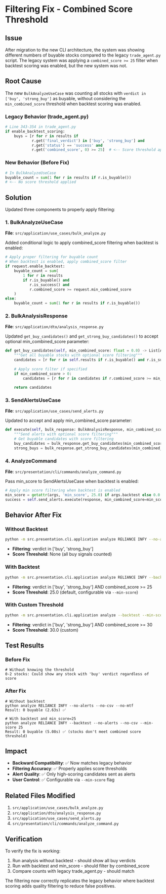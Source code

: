 # Filtering Fix - Combined Score Threshold

## Issue
After migration to the new CLI architecture, the system was showing different numbers of buyable stocks compared to the legacy `trade_agent.py` script. The legacy system was applying a `combined_score >= 25` filter when backtest scoring was enabled, but the new system was not.

## Root Cause
The new `BulkAnalyzeUseCase` was counting all stocks with `verdict in ['buy', 'strong_buy']` as buyable, without considering the `min_combined_score` threshold when backtest scoring was enabled.

### Legacy Behavior (trade_agent.py)
```python
# Line 343-354 in trade_agent.py
if enable_backtest_scoring:
    buys = [r for r in results if 
            r.get('final_verdict') in ['buy', 'strong_buy'] and 
            r.get('status') == 'success' and
            r.get('combined_score', 0) >= 25]  # <-- Score threshold applied
```

### New Behavior (Before Fix)
```python
# In BulkAnalyzeUseCase
buyable_count = sum(1 for r in results if r.is_buyable())
# <-- No score threshold applied
```

## Solution
Updated three components to properly apply filtering:

### 1. BulkAnalyzeUseCase
**File**: `src/application/use_cases/bulk_analyze.py`

Added conditional logic to apply combined_score filtering when backtest is enabled:

```python
# Apply proper filtering for buyable count
# When backtest is enabled, apply combined_score filter
if request.enable_backtest:
    buyable_count = sum(
        1 for r in results 
        if r.is_buyable() and 
           r.is_success() and 
           r.combined_score >= request.min_combined_score
    )
else:
    buyable_count = sum(1 for r in results if r.is_buyable())
```

### 2. BulkAnalysisResponse
**File**: `src/application/dto/analysis_response.py`

Updated `get_buy_candidates()` and `get_strong_buy_candidates()` to accept optional min_combined_score parameter:

```python
def get_buy_candidates(self, min_combined_score: float = 0.0) -> List[AnalysisResponse]:
    """Get all buyable stocks with optional score filtering"""
    candidates = [r for r in self.results if r.is_buyable() and r.is_success()]
    
    # Apply score filter if specified
    if min_combined_score > 0:
        candidates = [r for r in candidates if r.combined_score >= min_combined_score]
    
    return candidates
```

### 3. SendAlertsUseCase
**File**: `src/application/use_cases/send_alerts.py`

Updated to accept and apply min_combined_score parameter:

```python
def execute(self, bulk_response: BulkAnalysisResponse, min_combined_score: float = 0.0) -> bool:
    """Send alerts with optional score filtering"""
    # Get buyable candidates with score filtering
    buy_candidates = bulk_response.get_buy_candidates(min_combined_score=min_combined_score)
    strong_buys = bulk_response.get_strong_buy_candidates(min_combined_score=min_combined_score)
```

### 4. AnalyzeCommand
**File**: `src/presentation/cli/commands/analyze_command.py`

Pass min_score to SendAlertsUseCase when backtest is enabled:

```python
# Apply min score filtering when backtest is enabled
min_score = getattr(args, 'min_score', 25.0) if args.backtest else 0.0
success = self.send_alerts.execute(response, min_combined_score=min_score)
```

## Behavior After Fix

### Without Backtest
```bash
python -m src.presentation.cli.application analyze RELIANCE INFY --no-alerts
```
- **Filtering**: verdict in ['buy', 'strong_buy']
- **Score Threshold**: None (all buy signals counted)

### With Backtest
```bash
python -m src.presentation.cli.application analyze RELIANCE INFY --backtest --no-alerts --min-score 25
```
- **Filtering**: verdict in ['buy', 'strong_buy'] AND combined_score >= 25
- **Score Threshold**: 25.0 (default, configurable via `--min-score`)

### With Custom Threshold
```bash
python -m src.presentation.cli.application analyze --backtest --min-score 30 --no-alerts
```
- **Filtering**: verdict in ['buy', 'strong_buy'] AND combined_score >= 30
- **Score Threshold**: 30.0 (custom)

## Test Results

### Before Fix
```
# Without knowing the threshold
0-2 stocks: Could show any stock with 'buy' verdict regardless of score
```

### After Fix
```
# Without backtest
python analyze RELIANCE INFY --no-alerts --no-csv --no-mtf
Result: 0 buyable (2.63s) ✅

# With backtest and min_score=25
python analyze RELIANCE INFY --backtest --no-alerts --no-csv --min-score 25
Result: 0 buyable (5.08s) ✅ (stocks don't meet combined score threshold)
```

## Impact
- **Backward Compatibility**: ✅ Now matches legacy behavior
- **Filtering Accuracy**: ✅ Properly applies score thresholds
- **Alert Quality**: ✅ Only high-scoring candidates sent as alerts
- **User Control**: ✅ Configurable via `--min-score` flag

## Related Files Modified
1. `src/application/use_cases/bulk_analyze.py`
2. `src/application/dto/analysis_response.py`
3. `src/application/use_cases/send_alerts.py`
4. `src/presentation/cli/commands/analyze_command.py`

## Verification
To verify the fix is working:
1. Run analysis without backtest - should show all buy verdicts
2. Run with backtest and min_score - should filter by combined_score
3. Compare counts with legacy trade_agent.py - should match

The filtering now correctly replicates the legacy behavior where backtest scoring adds quality filtering to reduce false positives.
